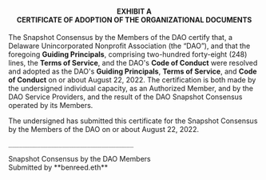 #### <p align="center">EXHIBIT A <br />CERTIFICATE OF ADOPTION OF THE ORGANIZATIONAL DOCUMENTS</p>

<p>The Snapshot Consensus by the Members of the DAO certify that, a Delaware Unincorporated Nonprofit Association (the “DAO”), 
and that the foregoing <b>Guiding Principals</b>, comprising two-hundred forty-eight (248) lines, the <b>Terms of Service</b>, and the DAO's <b>Code of Conduct</b> were resolved and adopted as the DAO's <b>Guiding Principals</b>, <b>Terms of Service</b>, and <b>Code of Conduct</b> on or about August 22, 2022.  The certification is both made by the undersigned individual capacity, as an Authorized Member, and by the DAO Service Providers, and the result of the DAO Snapshot Consensus operated by its Members.

The undersigned has submitted this certificate for the Snapshot Consensus by the Members of the DAO on or about August 22, 2022.

`___________________________________`</p>

<p>Snapshot Consensus by the DAO Members<br />
Submitted by **benreed.eth**</p>
